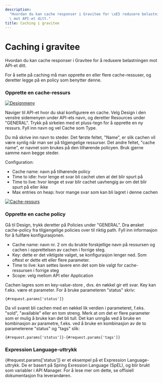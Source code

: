 ```yaml
---
description:
  "Hvordan du kan cache responser i Gravitee for \xE5 redusere belastningen\
  \ mot API-et ditt."
title: Caching i gravitee
---
```


# Caching i gravitee

Hvordan du kan cache responser i Gravitee for å redusere belastningen mot API-et ditt.

For å sette på caching må man opprette en eller flere cache-ressuser, og deretter legge på en policy som benytter denne.

### Opprette en cache-ressurs

[![Designmeny](/datadeling/img/image-20201021141543-1.png)](/datadeling/img/image-20201021141543-1.png)

Naviger til API-et hvor du skal konfigurere en cache. Velg Design i den venstre sidemenyen under API-ets navn, og deretter Resources under "GENERAL". Trykk på sirkelen med et pluss-tegn for å opprette en ny ressurs. Fyll inn navn og vel Cache som Type.

Du må skrive inn navn to steder. Det første feltet, "Name", er slik cachen vil være synlig når man ser på tilgjengelige ressurser. Det andre feltet, "cache name", er navnet som brukes på den tilhørende policyen. Bruk gjerne samme navn begge steder.

Configuration:

- Cache name: navn på tilhørende policy
- Time to idle: hvor lenge et svar bli cachet uten at det blir spurt på
- Time to live: hvor lenge et svar blir cachet uavhengig av om det blir spurt på eller ikke
- Max entries on heap: hvor mange svar som kan bli lagret i denne cachen

[![Cache-ressurs](/datadeling/img/image-20201021145429-2.png)](/datadeling/img/image-20201021145429-2.png)

### Opprette en cache policy

Gå til Design, trykk deretter på Policies under "GENERAL". Dra ønsket cache-policy fra tilgjengelige policies over til riktig path. Fyll inn informasjon for å fullføre konfigurasjonen.

- Cache name: navn nr. 2 om du brukte forskjellige navn på ressursen og cachen i opprettelsen av cachen i forrige steg.
- Key: dette er det viktigste valget, se konfigurasjon lenger ned. Som oftest er dette ett eller flere parameter.
- Time to live: kan settes lavere enn det som ble valgt for cache-ressursen i forrige steg
- Scope: velg mellom API eller Application

Cachen lagres som en key-value-store , dvs. én nøkkel gir ett svar. Key kan f.eks. være et parameter. For å bruke parameteren "status" skriv:

```Text
{#request.params['status']}
```

Da vil svaret bli cachen med en nøkkel lik verdien i parameteret, f.eks. "sold", "available" eller en tom streng. Merk at om det er flere parameter som er mulig å bruke kan det bli tull. Det kan unngås ved å bruke en kombinasjon av parametre, f.eks. ved å bruke en kombinasjon av de to parameterene "status" og "tags" slik:

```Text
{#request.params['status']}-{#request.params['tags']}
```

### Expression Language-uttrykk

{#request.params['status']} er et eksempel på et Expression Language-uttrykk. De er basert på Spring Exression Language (SpEL), og blir brukt som variabler i API Manager.
For å lese mer om dette, se offisiell dokumentasjon fra leverandøren.
